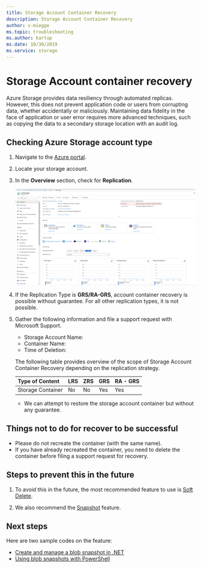 ```yaml
---
title: Storage Account Container Recovery
description: Storage Account Container Recovery
author: v-miegge
ms.topic: troubleshooting
ms.author: kartup
ms.date: 10/30/2019
ms.service: storage
---
```


# Storage Account container recovery

Azure Storage provides data resiliency through automated replicas. However, this does not prevent application code or users from corrupting data, whether accidentally or maliciously. Maintaining data fidelity in the face of application or user error requires more advanced techniques, such as copying the data to a secondary storage location with an audit log.

## Checking Azure Storage account type

1. Navigate to the [Azure portal](https://portal.azure.com/).

2. Locate your storage account.

3. In the **Overview** section, check for **Replication**.

   ![Image](media/storage-account-container-recovery/1.png)

4. If the Replication Type is **GRS/RA-GRS**, account container recovery is possible without guarantee. For all other replication types, it is not possible.

5. Gather the following information and file a support request with Microsoft Support.

   * Storage Account Name:
   * Container Name:
   * Time of Deletion:

   The following table provides overview of the scope of Storage Account Container Recovery depending on the replication strategy.

   |Type of Content|LRS|ZRS|GRS|RA - GRS| 
   |---|---|---|---|---|
   |Storage Container|No|No|Yes|Yes| 

   * We can attempt to restore the storage account container but without any guarantee. 

## Things not to do for recover to be successful

* Please do not recreate the container (with the same name).  
* If you have already recreated the container, you need to delete the container before filing a support request for recovery.

## Steps to prevent this in the future

1. To avoid this in the future, the most recommended feature to use is [Soft Delete](https://docs.microsoft.com/azure/storage/blobs/storage-blob-soft-delete).

2. We also recommend the [Snapshot](https://docs.microsoft.com/rest/api/storageservices/Creating-a-Snapshot-of-a-Blob) feature.
 
## Next steps

Here are two sample codes on the feature:

  * [Create and manage a blob snapshot in .NET](https://docs.microsoft.com/azure/storage/storage-blob-snapshots)
  * [Using blob snapshots with PowerShell](https://blogs.msdn.microsoft.com/cie/2016/05/17/using-blob-snapshots-with-powershell/)
  

